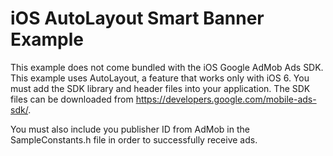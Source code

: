 iOS AutoLayout Smart Banner Example
====================================

This example does not come bundled with the iOS Google AdMob Ads SDK. This
example uses AutoLayout, a feature that works only with iOS 6. You must
add the SDK library and header files into your application.  The SDK files can
be downloaded from https://developers.google.com/mobile-ads-sdk/.

You must also include you publisher ID from AdMob in the SampleConstants.h file
in order to successfully receive ads.
